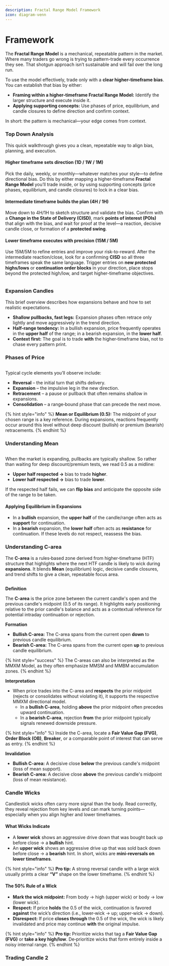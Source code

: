 ```yaml
---
description: Fractal Range Model Framework
icon: diagram-venn
---
```


# Framework

The **Fractal Range Model** is a mechanical, repeatable pattern in the market. Where many traders go wrong is trying to pattern-trade every occurrence they see. That shotgun approach isn’t sustainable and will fail over the long run.

To use the model effectively, trade only with a **clear higher-timeframe bias**. You can establish that bias by either:

* **Framing within a higher-timeframe Fractal Range Model:** Identify the larger structure and execute inside it.
* **Applying supporting concepts:** Use phases of price, equilibrium, and candle closures to define direction and confirm context.

In short: the pattern is mechanical—your edge comes from context.

### Top Down Analysis

This quick walkthrough gives you a clean, repeatable way to align bias, planning, and execution.

#### Higher timeframe sets direction (1D / 1W / 1M)

Pick the daily, weekly, or monthly—whatever matches your style—to define directional bias. Do this by either mapping a higher-timeframe **Fractal Range Model** you’ll trade inside, or by using supporting concepts (price phases, equilibrium, and candle closures) to lock in a clear bias.

#### Intermediate timeframe builds the plan (4H / 1H)

Move down to 4H/1H to sketch structure and validate the bias. Confirm with a **Change in the State of Delivery (CISD)**, mark **points of interest (POIs)** that align with the bias, and wait for proof at the level—a reaction, decisive candle close, or formation of a **protected swing**.

#### Lower timeframe executes with precision (15M / 5M)

Use 15M/5M to refine entries and improve your risk-to-reward. After the intermediate reaction/close, look for a confirming **CISD** so all three timeframes speak the same language. Trigger entries on **new protected highs/lows** or **continuation order blocks** in your direction, place stops beyond the protected high/low, and target higher-timeframe objectives.

<figure><img src="../../.gitbook/assets/docs-frm-017.png" alt=""><figcaption></figcaption></figure>

### Expansion Candles

This brief overview describes how expansions behave and how to set realistic expectations.

* **Shallow pullbacks, fast legs:** Expansion phases often retrace only lightly and move aggressively in the trend direction.
* **Half‑range tendency:** In a bullish expansion, price frequently operates in the **upper half** of the range; in a bearish expansion, in the **lower half**.
* **Context first:** The goal is to trade **with** the higher‑timeframe bias, not to chase every pattern print.

### Phases of Price&#x20;

<figure><img src="../../.gitbook/assets/docs-frm-019.png" alt=""><figcaption></figcaption></figure>

Typical cycle elements you’ll observe include:

* **Reversal** – the initial turn that shifts delivery.
* **Expansion** – the impulsive leg in the new direction.
* **Retracement** – a pause or pullback that often remains shallow in expansions.
* **Consolidation** – a range‑bound phase that can precede the next move.

{% hint style="info" %}
**Mean or Equilibrium (0.5):** The midpoint of your chosen range is a key reference. During expansions, reactions frequently occur around this level without deep discount (bullish) or premium (bearish) retracements.
{% endhint %}

### Understanding Mean

<figure><img src="../../.gitbook/assets/docs-frm-020.png" alt=""><figcaption></figcaption></figure>

When the market is expanding, pullbacks are typically shallow. So rather than waiting for deep discount/premium tests, we read 0.5 as a midline:

* **Upper half respected →** bias to trade **higher**.
* **Lower half respected →** bias to trade **lower**.&#x20;

If the respected half fails, we can **flip bias** and anticipate the opposite side of the range to be taken.

#### Applying Equilibrium in Expansions

* In a **bullish** expansion, the **upper half** of the candle/range often acts as **support** for continuation.
* In a **bearish** expansion, the **lower half** often acts as **resistance** for continuation. If these levels do not respect, reassess the bias.

### Understanding C-area

The **C-area** is a rules‑based zone derived from higher‑timeframe (HTF) structure that highlights where the next HTF candle is likely to wick during **expansions**. It blends **Mean** (equilibrium) logic, decisive candle closures, and trend shifts to give a clean, repeatable focus area.

<figure><img src="../../.gitbook/assets/docs-frm-018.png" alt=""><figcaption></figcaption></figure>

**Definition**

The **C-area** is the price zone between the current candle's open and the previous candle's midpoint (0.5 of its range). It highlights early positioning relative to the prior candle's balance and acts as a contextual reference for potential intraday continuation or rejection.

**Formation**

* **Bullish C-area:** The C-area spans from the current open **down** to previous candle equilibrium.
* **Bearish C-area:** The C-area spans from the current open **up** to previous candle equilibrium.

{% hint style="success" %}
The C-areas can also be interpreted as the MMXM Model, as they often emphasize MMSM and MMBM accumulation zones.
{% endhint %}

**Interpretation**

* When price trades into the C-area and **respects** the prior midpoint (rejects or consolidates without violating it), it supports the respective MMXM directional model.
  * In a **bullish C-area**, holding **above** the prior midpoint often precedes upward continuation.
  * In a **bearish C-area**, rejection **from** the prior midpoint typically signals renewed downside pressure.

{% hint style="info" %}
Inside the C-area, locate a **Fair Value Gap (FVG)**, **Order Block (OB)**, **Breaker**, or a comparable point of interest that can serve as entry.
{% endhint %}

**Invalidation**

* **Bullish C-area:** A decisive close **below** the previous candle's midpoint (loss of mean support).
* **Bearish C-area:** A decisive close **above** the previous candle's midpoint (loss of mean resistance).

### Candle Wicks

Candlestick wicks often carry more signal than the body. Read correctly, they reveal rejection from key levels and can mark turning points—especially when you align higher and lower timeframes.

#### What Wicks Indicate

* A **lower wick** shows an aggressive drive down that was bought back up before close → a **bullish** hint.
* An **upper wick** shows an aggressive drive up that was sold back down before close → a **bearish** hint. In short, wicks are **mini‑reversals on lower timeframes**.

{% hint style="info" %}
**Pro tip:** A strong reversal candle with a large wick usually prints a clear **“V”** shape on the lower timeframe.
{% endhint %}

#### The 50% Rule of a Wick

* **Mark the wick midpoint:** From body → high (upper wick) or body → low (lower wick).
* **Respect:** If price **holds** the 0.5 of the wick, continuation is favored **against** the wick’s direction (i.e., lower‑wick → up; upper‑wick → down).
* **Disrespect:** If price **closes through** the 0.5 of the wick, the wick is likely invalidated and price may continue **with** the original impulse.

{% hint style="info" %}
**Pro tip:** Prioritize wicks that tag a **Fair Value Gap (FVG)** or **take a key high/low**. De‑prioritize wicks that form entirely inside a noisy internal range.
{% endhint %}

### Trading Candle 2
